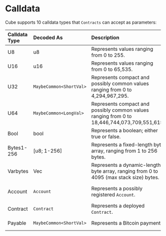 # Calldata
Cube supports 10 calldata types that `Contracts` can accept as parameters:

| Calldata Type    | Decoded As              | Description                                                                                 | CPE Bitsize   | Stack Bytesize |
|:-----------------|:------------------------|:--------------------------------------------------------------------------------------------|:--------------|:---------------|
| U8               | u8                      | Represents values ranging from 0 to 255.                                                    | 8 bits        | 0-1 bytes      |
| U16              | u16                     | Represents values ranging from 0 to 65,535.                                                 | 16 bits       | 0-2 bytes      |
| U32              | `MaybeCommon<ShortVal>` | Represents compact and possibly common values ranging from 0 to 4,294,967,295.              | 7-35 bits     | 0-4 bytes      |
| U64              | `MaybeCommon<LongVal>`  | Represents compact and possibly common values ranging from 0 to 18,446,744,073,709,551,615. | 7-68 bits     | 0-8 bytes      |
| Bool             | bool                    | Represents a boolean; either true or false.                                                 | 1 bit         | 0-1 bytes      |
| Bytes1-256       | [u8; 1-256]             | Represents a fixed-length byte array, ranging from 1 to 256 bytes.                          | 8-2048 bits   | 1-256 bytes    |
| Varbytes         | Vec<u8>                 | Represents a dynamic-length byte array, ranging from 0 to 4095 (max stack size) bytes.      | 12-32772 bits | 0-4095 bytes   |
| Account          | `Account`               | Represents a possibly registered `Account`.                                                 | 11-257 bits   | 32 bytes       |
| Contract         | `Contract`              | Represents a deployed `Contract`.                                                           | 10-34 bits    | 32 bytes       |
| Payable          | `MaybeCommon<ShortVal>` | Represents a Bitcoin payment.                                                               | 7-35 bits     | 0-4 bytes      |